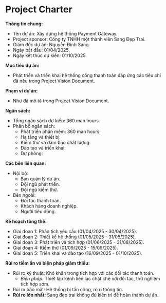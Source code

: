 # Project Charter

**Thông tin chung:**
- Tên dự án: Xây dựng hệ thống Payment Gateway.​
- Project sponsor: Công ty TNHH một thành viên Sang Đẹp Trai.
- Giám đốc dự án: Nguyễn Đình Sang.​
- Ngày bắt đầu: 01/04/2025.​
- Ngày kết thúc dự kiến: 01/10/2025.​

**Mục tiêu dự án:**
- Phát triển và triển khai hệ thống cổng thanh toán đáp ứng các tiêu chí đã nêu trong Project Vision Document.​

**Phạm vi dự án:**
- Như đã mô tả trong Project Vision Document.​

**Ngân sách:**
- Tổng ngân sách dự kiến: 360 man hours.
- Phân bổ ngân sách:
    - Phát triển phần mềm: 360 man hours.
    - Hạ tầng và thiết bị:
    - Kiểm thử và đảm bảo chất lượng:
    - Đào tạo và triển khai:
    - Dự phòng:

**Các bên liên quan:**
- Nội bộ:
    - Ban quản lý dự án.​
    - Đội ngũ phát triển.​
    - Đội ngũ kiểm thử.​
- Bên ngoài:
    - Đối tác thanh toán.​
    - Khách hàng doanh nghiệp.​
    - Người tiêu dùng.

**Kế hoạch tổng thể:**
- Giai đoạn 1: Phân tích yêu cầu (01/04/2025 - 30/04/2025).​
- Giai đoạn 2: Thiết kế hệ thống (01/05/2025 - 31/05/2025).​
- Giai đoạn 3: Phát triển và tích hợp (01/06/2025 - 31/08/2025).​
- Giai đoạn 4: Kiểm thử (01/09/2025 - 15/09/2025).​
- Giai đoạn 5: Triển khai và đào tạo (16/09/2025 - 01/10/2025).​

**Rủi ro tiềm ẩn và biện pháp giảm thiểu:**
- Rủi ro kỹ thuật: Khó khăn trong tích hợp với các đối tác thanh toán.​
    - _Biện pháp:_ Thiết lập kênh liên lạc chặt chẽ với đối tác, thử nghiệm tích hợp sớm.​
- Rủi ro bảo mật: Hệ thống bị tấn công, rò rỉ thông tin.
- **Rủi ro lớn nhất:** Sang đẹp trai không đủ kiên trì để hoàn thành dự án.